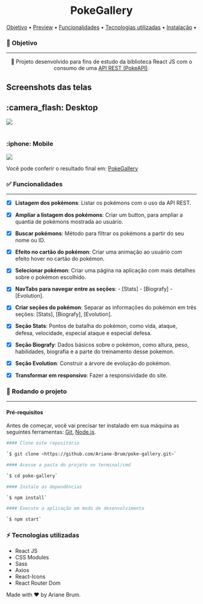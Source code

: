 <h1 align="center">PokeGallery</h1>

<p align="center">
 <a href="#objetivo">Objetivo</a> •
 <a href="#preview">Preview</a> •
 <a href="#funcionalidades">Funcionalidades</a> • 
 <a href="#tecnologias">Tecnologias utilizadas</a> • 
 <a href="#instalacao">Instalação</a> • 
 
</p>

<h3 id="objetivo">🔖 Objetivo</h3>
<hr />
<p align="center">🚀 Projeto desenvolvido para fins de estudo da biblioteca React JS com o consumo de uma 
 <a href="https://pokeapi.co/" target="_blank">API REST (PokeAPI)</a>.</p>

<div>
  <h2>Screenshots das telas</h2>
  <h2>:camera_flash: Desktop</h2>
  <img src="./gifs/desktopPoke.gif" />
  <br><br>
  <h3 align="left" >:iphone: Mobile</h3>
  <img src="./gifs/mobilePoke.gif"  />
</div>

<p>Você pode conferir o resultado final em:
  <a href="https://pokeariane.netlify.app/" target="_blank">PokeGallery</a>
</p>

<h3 id="funcionalidades">✅ Funcionalidades</h3>
<hr />

- [x] **Listagem dos pokémons**: Listar os pokémons com o uso da API REST.

- [x] **Ampliar a listagem dos pokémons**: Criar um button, para ampliar a quantia de pokémons mostrada ao usuário.

- [x] **Buscar pokémons**: Método para filtrar os pokémons a partir do seu nome ou ID.

- [x] **Efeito no cartão do pokémon**: Criar uma animação ao usuário com efeito hover no cartão do pokémon.

- [x] **Selecionar pokémon**: Criar uma página na aplicação com mais detalhes sobre o pokémon escolhido.

- [x] **NavTabs para navegar entre as seções**: - [Stats] - [Biografy] - [Evolution].

- [x] **Criar seções do pokémon**: Separar as informações do pokémon em três seções: [Stats], [Biografy], [Evolution].

- [x] **Seção Stats**: Pontos de batalha do pokémon, como vida, ataque, defesa, velocidade, especial ataque e especial defesa.

- [x] **Seção Biografy**: Dados básicos sobre o pokémon, como altura, peso, habilidades, biografia e a parte do treinamento desse pokemon.

- [x] **Seção Evolution**: Construir a árvore de evolução do pokémon.

- [x] **Transformar em responsivo**: Fazer a responsividade do site.

<h3 id="instalacao">🎲 Rodando o projeto</h3>
<hr />

#### Pré-requisitos

Antes de começar, você vai precisar ter instalado em sua máquina as seguintes ferramentas:
[Git](https://git-scm.com), [Node.js](https://nodejs.org/en/).

```bash
#### Clone este repositório

`$ git clone <https://github.com/Ariane-Brum/poke-gallery.git>`

#### Acesse a pasta do projeto no terminal/cmd

`$ cd poke-gallery`

#### Instale as dependências

`$ npm install`

#### Execute a aplicação em modo de desenvolvimento

`$ npm start`

```

<h3 id="tecnologias">⚡ Tecnologias utilizadas</h3>

- React JS
- CSS Modules
- Sass
- Axios
- React-Icons
- React Router Dom

Made with :hearts: by Ariane Brum.
